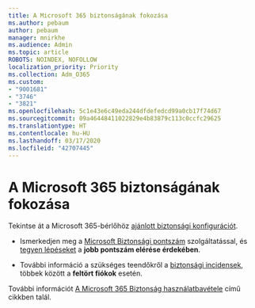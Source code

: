 ```yaml
---
title: A Microsoft 365 biztonságának fokozása
ms.author: pebaum
author: pebaum
manager: mnirkhe
ms.audience: Admin
ms.topic: article
ROBOTS: NOINDEX, NOFOLLOW
localization_priority: Priority
ms.collection: Adm_O365
ms.custom:
- "9001681"
- "3746"
- "3821"
ms.openlocfilehash: 5c1e43e6c49eda244dfdefedcd99a0cb17f74d67
ms.sourcegitcommit: 09a46448411022829e4b83879c113c0ccfc29625
ms.translationtype: HT
ms.contentlocale: hu-HU
ms.lasthandoff: 03/17/2020
ms.locfileid: "42707445"
---
```

# <a name="increase-microsoft-365-security"></a>A Microsoft 365 biztonságának fokozása

Tekintse át a Microsoft 365-bérlőhöz [ajánlott biztonsági konfigurációt](https://docs.microsoft.com/microsoft-365/security/office-365-security/tenant-wide-setup-for-increased-security?view=o365-worldwide).

- Ismerkedjen meg a [Microsoft Biztonsági pontszám](https://docs.microsoft.com/microsoft-365/security/mtp/microsoft-secure-score?view=o365-worldwide) szolgáltatással, és [tegyen lépéseket](https://docs.microsoft.com/microsoft-365/security/mtp/microsoft-secure-score?view=o365-worldwide#take-action-to-improve-your-score) a **jobb pontszám elérése érdekében**.

- További információ a szükséges teendőkről a [biztonsági incidensek](https://docs.microsoft.com/microsoft-365/security/office-365-security/office365-security-incident-response-overview?view=o365-worldwide), többek között a **feltört fiókok** esetén.

További információt [A Microsoft 365 Biztonság használatbavétele](https://docs.microsoft.com/microsoft-365/security/office-365-security/security-roadmap?view=o365-worldwide) című cikkben talál. 
